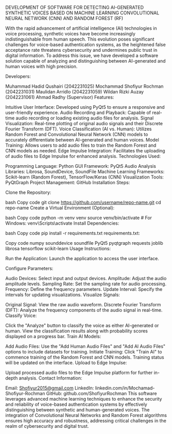 DEVELOPMENT OF SOFTWARE FOR DETECTING AI-GENERATED SYNTHETIC VOICES BASED ON MACHINE LEARNING CONVOLUTIONAL NEURAL NETWORK (CNN) AND RANDOM FOREST (RF)

With the rapid advancement of artificial intelligence (AI) technologies in voice processing, synthetic voices have become increasingly indistinguishable from human speech. This evolution poses significant challenges for voice-based authentication systems, as the heightened false acceptance rate threatens cybersecurity and undermines public trust in digital information. To address this issue, we have developed a software solution capable of analyzing and distinguishing between AI-generated and human voices with high precision.

Developers:

Muhammad Hadid Qushairi (2042231025)
Mochammad Shofiyur Rochman (2042231031)
Maulidan Arridlo (2042231059)
Wildan Rizki Auzay (2042231061)
Ahmad Radhy (Supervisor)
Features:

Intuitive User Interface: Developed using PyQt5 to ensure a responsive and user-friendly experience.
Audio Recording and Playback: Capable of real-time audio recording or loading existing audio files for analysis.
Signal Visualization: Real-time plotting of original audio signals and their Discrete Fourier Transform (DFT).
Voice Classification (AI vs. Human): Utilizes Random Forest and Convolutional Neural Network (CNN) models to accurately differentiate between AI-generated and human voices.
Model Training: Allows users to add audio files to train the Random Forest and CNN models as needed.
Edge Impulse Integration: Facilitates the uploading of audio files to Edge Impulse for enhanced analysis.
Technologies Used:

Programming Language: Python
GUI Framework: PyQt5
Audio Analysis Libraries: Librosa, SoundDevice, SoundFile
Machine Learning Frameworks: Scikit-learn (Random Forest), TensorFlow/Keras (CNN)
Visualization Tools: PyQtGraph
Project Management: GitHub
Installation Steps:

Clone the Repository:

bash
Copy code
git clone https://github.com/username/repo-name.git
cd repo-name
Create a Virtual Environment (Optional):

bash
Copy code
python -m venv venv
source venv/bin/activate  # For Windows: venv\Scripts\activate
Install Dependencies:

bash
Copy code
pip install -r requirements.txt
requirements.txt:

Copy code
numpy
sounddevice
soundfile
PyQt5
pyqtgraph
requests
joblib
librosa
tensorflow
scikit-learn
Usage Instructions:

Run the Application: Launch the application to access the user interface.

Configure Parameters:

Audio Devices: Select input and output devices.
Amplitude: Adjust the audio amplitude levels.
Sampling Rate: Set the sampling rate for audio processing.
Frequency: Define the frequency parameters.
Update Interval: Specify the intervals for updating visualizations.
Visualize Signals:

Original Signal: View the raw audio waveform.
Discrete Fourier Transform (DFT): Analyze the frequency components of the audio signal in real-time.
Classify Voice:

Click the "Analyze" button to classify the voice as either AI-generated or human.
View the classification results along with probability scores displayed on a progress bar.
Train AI Models:

Add Audio Files: Use the "Add Human Audio Files" and "Add AI Audio Files" options to include datasets for training.
Initiate Training: Click "Train AI" to commence training of the Random Forest and CNN models. Training status will be updated on the interface.
Upload to Edge Impulse:

Upload processed audio files to the Edge Impulse platform for further in-depth analysis.
Contact Information:

Email: Shofiyur2015@gmail.com
LinkedIn: linkedin.com/in/Mochamad-Shofiyur-Rochman
GitHub: github.com/ShofiyurRochman
This software leverages advanced machine learning techniques to enhance the security and reliability of voice-based authentication systems by effectively distinguishing between synthetic and human-generated voices. The integration of Convolutional Neural Networks and Random Forest algorithms ensures high accuracy and robustness, addressing critical challenges in the realm of cybersecurity and digital trust.
